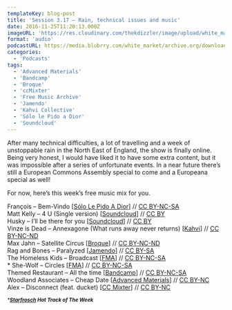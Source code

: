 ```yaml
---
templateKey: blog-post
title: 'Session 3.17 – Rain, technical issues and music'
date: 2016-11-25T11:20:13.000Z
imageURL: 'https://res.cloudinary.com/thekdizzler/image/upload/white_market/mvjo-amrwke-jack-catterall.jpg'
format: 'audio'
podcastURL: https://media.blubrry.com/white_market/archive.org/download/WhiteMarket20161122Session317/WhiteMarket-20161122-Session317.mp3
categories:
  - 'Podcasts'
tags:
  - 'Advanced Materials'
  - 'Bandcamp'
  - 'Broque'
  - 'ccMixter'
  - 'Free Music Archive'
  - 'Jamendo'
  - 'Kahvi Collective'
  - 'Sólo le Pido a Dior'
  - 'Soundcloud'
---
```


After many technical difficulties, a lot of travelling and a week of unstoppable rain in the North East of England, the show is finally online. Being very honest, I would have liked it to have some extra content, but it was impossible after a series of unfortunate events. In a near future there’s still a European Commons Assembly special to come and a Europeana special as well!

For now, here’s this week’s free music mix for you.

François – Bem-Vindo \[[Sólo Le Pido A Dior](https://sololepidoadior.bandcamp.com/album/spd-20-brazil)\] // [CC BY-NC-SA  
](https://creativecommons.org/licenses/by-nc-sa/3.0/)Matt Kelly – 4 U (Single version) \[[Soundcloud](https://soundcloud.com/mattkellymusic/4u-1)\] // [CC BY  
](https://creativecommons.org/licenses/by/3.0/)Husky – I’ll be there for you \[[Soundcloud](https://soundcloud.com/huskyyyy/ill-be-there-for-you)\] // [CC BY  
](https://creativecommons.org/licenses/by/3.0/)Vinze is Dead – Annexagone (What runs away never returns) \[[Kahvi](http://kahvi.org/releases.php?release_number=376)\] // [CC BY-NC-ND  
](https://creativecommons.org/licenses/by-nc-nd/3.0/)Max Jahn – Satellite Circus \[[Broque](http://www.broque.de/label/en/release/mp3-download-en/4093-112-max-jahn-skyrunner-2)\] // [CC BY-NC-ND  
](https://creativecommons.org/licenses/by-nc-nd/2.0/)Rag and Bones – Paralyzed \[[Jamendo](https://www.jamendo.com/album/156636/when-can-your-glory-fade)\] // [CC BY-SA  
](https://creativecommons.org/licenses/by-sa/3.0/)The Homeless Kids – Broadcast \[[FMA](http://freemusicarchive.org/music/The_Homeless_Kids/No_Karma/)\] // [CC BY-NC-SA  
](https://creativecommons.org/licenses/by-nc-sa/4.0/)\* She-Wolf – Circles \[[FMA](http://freemusicarchive.org/music/She-Wolf/Circles_EP/)\] // [CC BY-NC-SA  
](https://creativecommons.org/licenses/by-nc-sa/4.0/)Themed Restaurant – All the time \[[Bandcamp](https://mnovak.bandcamp.com/album/songs-from-a-now-dissolved-relationship)\] // [CC BY-NC-SA  
](https://creativecommons.org/licenses/by-nc-sa/3.0/)Woodland Associates – Cheap Date \[[Advanced Materials](https://advancedmaterials.bandcamp.com/album/affairs-and-engagements)\] // [CC BY-NC  
](https://creativecommons.org/licenses/by-nc/3.0/)Alex – Disconnect (feat. ducket) \[[CC Mixter](http://dig.ccmixter.org/files/AlexBeroza/55012)\] // [CC BY-NC](https://creativecommons.org/licenses/by-nc/3.0/)

<small>_\***[Starfrosch](https://starfrosch.com/hot-100/) Hot Track of The Week**_</small>
